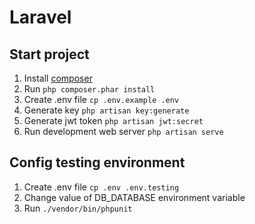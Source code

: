 # Laravel

## Start project

1. Install [composer](https://getcomposer.org/download/)
2. Run ``php composer.phar install``
3. Create .env file ``cp .env.example .env``
4. Generate key ``php artisan key:generate``
5. Generate jwt token ``php artisan jwt:secret``
6. Run development web server ``php artisan serve``

## Config testing environment

1. Create .env file ``cp .env .env.testing``
2. Change value of DB_DATABASE environment variable
3. Run ``./vendor/bin/phpunit``